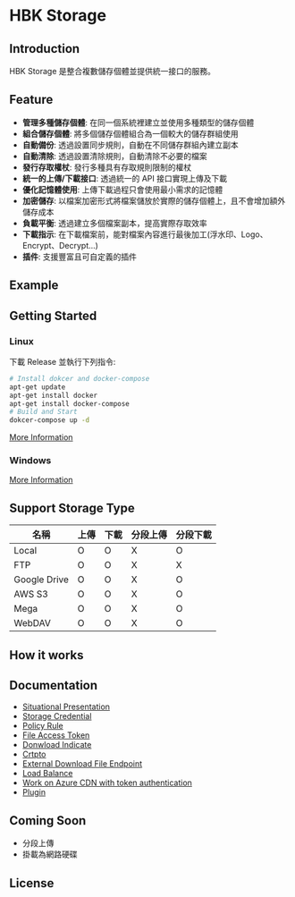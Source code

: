 # HBK Storage

## Introduction

HBK Storage 是整合複數儲存個體並提供統一接口的服務。

## Feature

-   **管理多種儲存個體**: 在同一個系統裡建立並使用多種類型的儲存個體
-   **組合儲存個體**: 將多個儲存個體組合為一個較大的儲存群組使用
-   **自動備份**: 透過設置同步規則，自動在不同儲存群組內建立副本
-   **自動清除**: 透過設置清除規則，自動清除不必要的檔案
-   **發行存取權杖**: 發行多種具有存取規則限制的權杖
-   **統一的上傳/下載接口**: 透過統一的 API 接口實現上傳及下載
-   **優化記憶體使用**: 上傳下載過程只會使用最小需求的記憶體
-   **加密儲存**: 以檔案加密形式將檔案儲放於實際的儲存個體上，且不會增加額外儲存成本
-   **負載平衡**: 透過建立多個檔案副本，提高實際存取效率
-   **下載指示**: 在下載檔案前，能對檔案內容進行最後加工(浮水印、Logo、Encrypt、Decrypt...)
-   **插件**: 支援豐富且可自定義的插件

## Example

## Getting Started

### Linux

下載 Release 並執行下列指令:

```bash
# Install dokcer and docker-compose
apt-get update
apt-get install docker
apt-get install docker-compose
# Build and Start
dokcer-compose up -d
```

[More Information](https://)

### Windows

[More Information](https://github.com/nightsoul357/HBKStorage/blob/develop/Docs/Install%20Document(Windows).md)

## Support Storage Type

| 名稱 | 上傳 | 下載 | 分段上傳 | 分段下載 |
| -------- | -------- | -------- | -------- | -------- |
| Local | O | O | X | O |
| FTP | O | O | X | X |
| Google Drive | O | O | X | O |
| AWS S3 | O | O | X | O |
| Mega | O | O | X | O |
| WebDAV | O | O | X | O |

## How it works

## Documentation

- [Situational Presentation]()
- [Storage Credential](https://github.com/nightsoul357/HBKStorage/blob/develop/Docs/Storage%20Credential.md)
- [Policy Rule](https://github.com/nightsoul357/HBKStorage/blob/develop/Docs/Policy%20Rule.md)
- [File Access Token](https://github.com/nightsoul357/HBKStorage/blob/develop/Docs/File%20Access%20Token.md)
- [Donwload Indicate](https://github.com/nightsoul357/HBKStorage/blob/develop/Docs/Donwload%20Indicate.md)
- [Crtpto](https://github.com/nightsoul357/HBKStorage/blob/develop/Docs/Crypto.md)
- [External Download File Endpoint](https://github.com/nightsoul357/HBKStorage/blob/develop/Docs/External%20Download%20File%20Endpoint.md)
- [Load Balance]()
- [Work on Azure CDN with token authentication]()
- [Plugin]()

## Coming Soon

- 分段上傳
- 掛載為網路硬碟

## License
